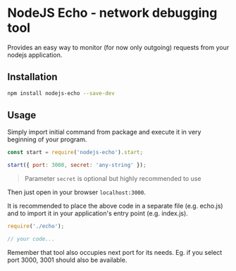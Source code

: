 # NodeJS Echo - network debugging tool

Provides an easy way to monitor (for now only outgoing) requests from your nodejs application.

## Installation

```sh
npm install nodejs-echo --save-dev
```

## Usage

Simply import initial command from package and execute it in very beginning of your program.

```js
const start = require('nodejs-echo').start;

start({ port: 3000, secret: 'any-string' });
```

> Parameter `secret` is optional but highly recommended to use

Then just open in your browser `localhost:3000`.

It is recommended to place the above code in a separate file (e.g. echo.js) and to import it in your application's entry point (e.g. index.js).

```js
require('./echo');

// your code...
```

Remember that tool also occupies next port for its needs. Eg. if you select port 3000, 3001 should also be available.
